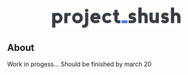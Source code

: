 <div align="center"><img width="300" src="assets/images/logo_500x500_color-dark.png"/></div>


## About

Work in progess...
Should be finished by march 20
